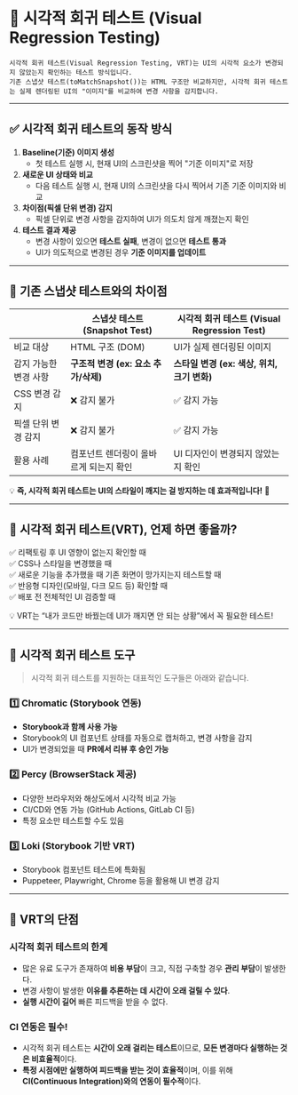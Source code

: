 # 📌 시각적 회귀 테스트 (Visual Regression Testing)
~~~
시각적 회귀 테스트(Visual Regression Testing, VRT)는 UI의 시각적 요소가 변경되지 않았는지 확인하는 테스트 방식입니다.
기존 스냅샷 테스트(toMatchSnapshot())는 HTML 구조만 비교하지만, 시각적 회귀 테스트는 실제 렌더링된 UI의 "이미지"를 비교하여 변경 사항을 감지합니다.
~~~

---

## ✅ 시각적 회귀 테스트의 동작 방식

1. **Baseline(기준) 이미지 생성**  
   - 첫 테스트 실행 시, 현재 UI의 스크린샷을 찍어 "기준 이미지"로 저장  
2. **새로운 UI 상태와 비교**  
   - 다음 테스트 실행 시, 현재 UI의 스크린샷을 다시 찍어서 기존 기준 이미지와 비교  
3. **차이점(픽셀 단위 변경) 감지**  
   - 픽셀 단위로 변경 사항을 감지하여 UI가 의도치 않게 깨졌는지 확인  
4. **테스트 결과 제공**  
   - 변경 사항이 있으면 **테스트 실패**, 변경이 없으면 **테스트 통과**  
   - UI가 의도적으로 변경된 경우 **기준 이미지를 업데이트**  

---

## 🎯 기존 스냅샷 테스트와의 차이점

|  | **스냅샷 테스트 (Snapshot Test)** | **시각적 회귀 테스트 (Visual Regression Test)** |
|---|---|---|
| 비교 대상 | HTML 구조 (DOM) | UI가 실제 렌더링된 이미지 |
| 감지 가능한 변경 사항 | **구조적 변경 (ex: 요소 추가/삭제)** | **스타일 변경 (ex: 색상, 위치, 크기 변화)** |
| CSS 변경 감지 | ❌ 감지 불가 | ✅ 감지 가능 |
| 픽셀 단위 변경 감지 | ❌ 감지 불가 | ✅ 감지 가능 |
| 활용 사례 | 컴포넌트 렌더링이 올바르게 되는지 확인 | UI 디자인이 변경되지 않았는지 확인 |

💡 **즉, 시각적 회귀 테스트는 UI의 스타일이 깨지는 걸 방지하는 데 효과적입니다!** 🚀

---

## 🚀 시각적 회귀 테스트(VRT), 언제 하면 좋을까?

✅ 리팩토링 후 UI 영향이 없는지 확인할 때<br/>
✅ CSS나 스타일을 변경했을 때<br/>
✅ 새로운 기능을 추가했을 때 기존 화면이 망가지는지 테스트할 때<br/>
✅ 반응형 디자인(모바일, 다크 모드 등) 확인할 때<br/>
✅ 배포 전 전체적인 UI 검증할 때<br/>

💡 VRT는 “내가 코드만 바꿨는데 UI가 깨지면 안 되는 상황”에서 꼭 필요한 테스트!

---

## 🔧 시각적 회귀 테스트 도구

> 시각적 회귀 테스트를 지원하는 대표적인 도구들은 아래와 같습니다.

### 1️⃣ **Chromatic (Storybook 연동)**
- **Storybook과 함께 사용 가능**  
- Storybook의 UI 컴포넌트 상태를 자동으로 캡처하고, 변경 사항을 감지  
- UI가 변경되었을 때 **PR에서 리뷰 후 승인 가능**

### 2️⃣ Percy (BrowserStack 제공)
- 다양한 브라우저와 해상도에서 시각적 비교 가능
- CI/CD와 연동 가능 (GitHub Actions, GitLab CI 등)
- 특정 요소만 테스트할 수도 있음

### 3️⃣ Loki (Storybook 기반 VRT)
- Storybook 컴포넌트 테스트에 특화됨
- Puppeteer, Playwright, Chrome 등을 활용해 UI 변경 감지

---
## 🥲 VRT의 단점

### 시각적 회귀 테스트의 한계
- 많은 유료 도구가 존재하여 **비용 부담**이 크고, 직접 구축할 경우 **관리 부담**이 발생한다.
- 변경 사항이 발생한 **이유를 추론하는 데 시간이 오래 걸릴 수 있다**.
- **실행 시간이 길어** 빠른 피드백을 받을 수 없다.

### CI 연동은 필수!
- 시각적 회귀 테스트는 **시간이 오래 걸리는 테스트**이므로, **모든 변경마다 실행하는 것은 비효율적**이다.
- **특정 시점에만 실행하여 피드백을 받는 것이 효율적**이며, 이를 위해 **CI(Continuous Integration)와의 연동이 필수적**이다.
